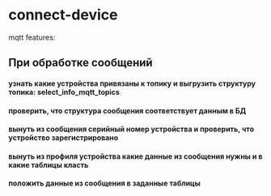 # connect-device

mqtt features:
## При обработке сообщений
#### узнать какие устройства привязаны к топику и выгрузить структуру топика: select_info_mqtt_topics
#### проверить, что структура сообщения соответствует данным в БД
#### вынуть из сообщения серийный номер устройства и проверить, что устройство зарегистрировано
#### вынуть из профиля устройства какие данные из сообщения нужны и в какие таблицы класть
#### положить данные из сообщения в заданные таблицы
